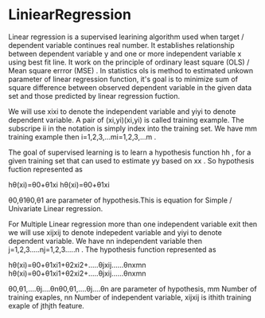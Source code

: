 # LiniearRegression
Linear regression is a supervised learining algorithm used when target / dependent variable continues real number. It establishes relationship between dependent variable  y  and one or more independent variable  x  using best fit line. It work on the principle of ordinary least square  (OLS)  / Mean square errror  (MSE) . In statistics ols is method to estimated unkown parameter of linear regression function, it's goal is to minimize sum of square difference between observed dependent variable in the given data set and those predicted by linear regression fuction.


We will use  xixi  to denote the independent variable and  yiyi  to denote dependent variable. A pair of  (xi,yi)(xi,yi)  is called training example. The subscripe  ii  in the notation is simply index into the training set. We have  mm  training example then  i=1,2,3,...mi=1,2,3,...m .

The goal of supervised learning is to learn a hypothesis function  hh , for a given training set that can used to estimate  yy  based on  xx . So hypothesis fuction represented as

hθ(xi)=θ0+θ1xi
hθ(xi)=θ0+θ1xi
 

θ0,θ1θ0,θ1  are parameter of hypothesis.This is equation for Simple / Univariate Linear regression.

For Multiple Linear regression more than one independent variable exit then we will use  xijxij  to denote indepedent variable and  yiyi  to denote dependent variable. We have  nn  independent variable then  j=1,2,3.....nj=1,2,3.....n . The hypothesis function represented as

hθ(xi)=θ0+θ1xi1+θ2xi2+.....θjxij......θnxmn
hθ(xi)=θ0+θ1xi1+θ2xi2+.....θjxij......θnxmn
 
θ0,θ1,....θj....θnθ0,θ1,....θj....θn  are parameter of hypothesis,  mm  Number of training exaples,  nn  Number of independent variable,  xijxij  is  ithith  training exaple of  jthjth  feature.
